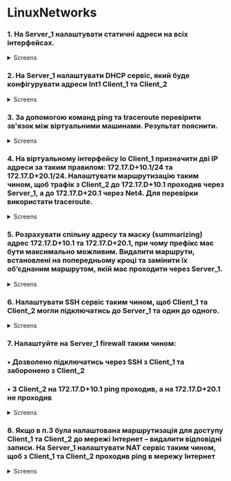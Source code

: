 # LinuxNetworks

### 1. На Server_1 налаштувати статичні адреси на всіх інтерфейсах.

<details>
  <summary>Screens</summary>
  
![](https://github.com/ArturMaksymchuk/EPAM_Autumn2022/blob/master/NetworksLinux/screens/1.1.png)
![](https://github.com/ArturMaksymchuk/EPAM_Autumn2022/blob/master/NetworksLinux/screens/1.2.png)
</details>

### 2. На Server_1 налаштувати DHCP сервіс, який буде конфігурувати адреси Int1 Client_1 та Client_2

<details>
  <summary>Screens</summary>
  
![](https://github.com/ArturMaksymchuk/EPAM_Autumn2022/blob/master/NetworksLinux/screens/2.1.png)

</details>


### 3. За допомогою команд ping та traceroute перевірити зв'язок між віртуальними машинами. Результат пояснити.

<details>
  <summary>Screens</summary>
  
![](https://github.com/ArturMaksymchuk/EPAM_Autumn2022/blob/master/NetworksLinux/screens/3.1.png)

</details>


### 4. На віртуальному інтерфейсу lo Client_1 призначити дві ІР адреси за таким правилом: 172.17.D+10.1/24 та 172.17.D+20.1/24. Налаштувати маршрутизацію таким чином, щоб трафік з Client_2 до 172.17.D+10.1 проходив через Server_1, а до 172.17.D+20.1 через Net4. Для перевірки використати traceroute.

<details>
  <summary>Screens</summary>
  
![](https://github.com/ArturMaksymchuk/EPAM_Autumn2022/blob/master/NetworksLinux/screens/4.1.png)

</details>


### 5. Розрахувати спільну адресу та маску (summarizing) адрес 172.17.D+10.1 та 172.17.D+20.1, при чому префікс має бути максимально можливим. Видалити маршрути, встановлені на попередньому кроці та замінити їх об’єднаним маршрутом, якій має проходити через Server_1.

<details>
  <summary>Screens</summary>
  
![](https://github.com/ArturMaksymchuk/EPAM_Autumn2022/blob/master/NetworksLinux/screens/5.1.png)

</details>

### 6. Налаштувати SSH сервіс таким чином, щоб Client_1 та Client_2 могли підключатись до Server_1 та один до одного.

<details>
  <summary>Screens</summary>
  
![](https://github.com/ArturMaksymchuk/EPAM_Autumn2022/blob/master/NetworksLinux/screens/6.1.png)
![](https://github.com/ArturMaksymchuk/EPAM_Autumn2022/blob/master/NetworksLinux/screens/6.2.png)
![](https://github.com/ArturMaksymchuk/EPAM_Autumn2022/blob/master/NetworksLinux/screens/6.3.png)
![](https://github.com/ArturMaksymchuk/EPAM_Autumn2022/blob/master/NetworksLinux/screens/6.4.png)
</details>

### 7. Налаштуйте на Server_1 firewall таким чином:
### • Дозволено підключатись через SSH з Client_1 та заборонено з Client_2
### • З Client_2 на 172.17.D+10.1 ping проходив, а на 172.17.D+20.1 не проходив

<details>
  <summary>Screens</summary>
  
![](https://github.com/ArturMaksymchuk/EPAM_Autumn2022/blob/master/NetworksLinux/screens/7.1.png)
![](https://github.com/ArturMaksymchuk/EPAM_Autumn2022/blob/master/NetworksLinux/screens/7.2.png)
![](https://github.com/ArturMaksymchuk/EPAM_Autumn2022/blob/master/NetworksLinux/screens/7.3.png)
</details>

### 8. Якщо в п.3 була налаштована маршрутизація для доступу Client_1 та Client_2 до мережі Інтернет – видалити відповідні записи. На Server_1 налаштувати NAT сервіс таким чином, щоб з Client_1 та Client_2 проходив ping в мережу Інтернет

<details>
  <summary>Screens</summary>
  
![](https://github.com/ArturMaksymchuk/EPAM_Autumn2022/blob/master/NetworksLinux/screens/8.1.png)

</details>